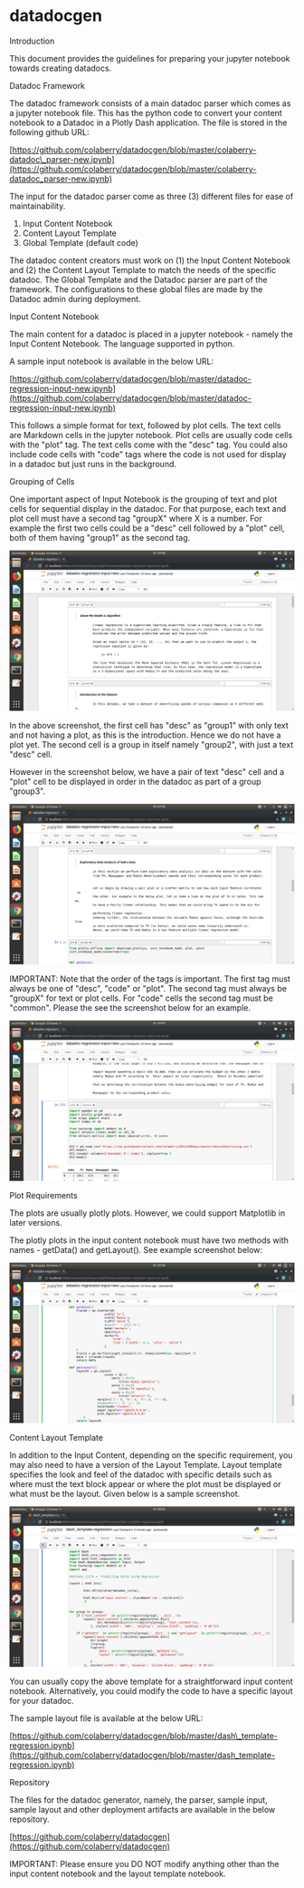 # datadocgen
Introduction

This document provides the guidelines for preparing your jupyter notebook towards creating datadocs.



Datadoc Framework

The datadoc framework consists of a main datadoc parser which comes as a jupyter notebook file. This has the python code to convert your content notebook to a Datadoc in a Plotly Dash application. The file is stored in the following github URL:

[https://github.com/colaberry/datadocgen/blob/master/colaberry-datadoc\_parser-new.ipynb](https://github.com/colaberry/datadocgen/blob/master/colaberry-datadoc_parser-new.ipynb)



The input for the datadoc parser come as three (3) different files for ease of maintainability.

1. Input Content Notebook
2. Content Layout Template
3. Global Template (default code)

The datadoc content creators must work on (1) the Input Content Notebook and (2) the Content Layout Template to match the needs of the specific datadoc. The Global Template and the Datadoc parser are part of the framework. The configurations to these global files are made by the Datadoc admin during deployment.

Input Content Notebook

The main content for a datadoc is placed in a jupyter notebook - namely the Input Content Notebook. The language supported in python.

A sample input notebook is available in the below URL:

[https://github.com/colaberry/datadocgen/blob/master/datadoc-regression-input-new.ipynb](https://github.com/colaberry/datadocgen/blob/master/datadoc-regression-input-new.ipynb)



This follows a simple format for text, followed by plot cells. The text cells are Markdown cells in the jupyter notebook. Plot cells are usually code cells with the &quot;plot&quot; tag. The text cells come with the &quot;desc&quot; tag. You could also include code cells with &quot;code&quot; tags where the code is not used for display in a datadoc but just runs in the background.

Grouping of Cells

One important aspect of Input Notebook is the grouping of text and plot cells for sequential display in the datadoc. For that purpose, each text and plot cell must have a second tag &quot;groupX&quot; where X is a number. For example the first two cells could be a &quot;desc&quot; cell followed by a &quot;plot&quot; cell, both of them having &quot;group1&quot; as the second tag.

![](images/image1.png?raw=true)


In the above screenshot, the first cell has &quot;desc&quot; as  &quot;group1&quot; with only text and not having a plot, as this is the introduction. Hence we do not have a plot yet. The second cell is a group in itself namely &quot;group2&quot;, with just a text &quot;desc&quot; cell.

However in the screenshot below, we have a pair of text &quot;desc&quot; cell and a &quot;plot&quot; cell to be displayed in order in the datadoc as part of a group &quot;group3&quot;.

![](images/image2.png?raw=true)

IMPORTANT: Note that the order of the tags is important. The first tag must always be one of &quot;desc&quot;, &quot;code&quot; or &quot;plot&quot;. The second tag must always be &quot;groupX&quot; for text or plot cells. For &quot;code&quot; cells the second tag must be &quot;common&quot;. Please the see the screenshot below for an example.

![](images/image3.png?raw=true)


Plot Requirements

The plots are usually plotly plots. However, we could support Matplotlib in later versions.

The plotly plots in the input content notebook must have two methods with names - getData() and getLayout(). See example screenshot below:

![](images/image4.png?raw=true)


Content Layout Template

In addition to the Input Content, depending on the specific requirement, you may also need to have a version of the Layout Template. Layout template specifies the look and feel of the datadoc with specific details such as where must the text block appear or where the plot must be displayed or what must be the layout. Given below is a sample screenshot.

![](images/image5.png?raw=true)


You can usually copy the above template for a straightforward input content notebook. Alternatively, you could modify the code to have a specific layout for your datadoc.

The sample layout file is available at the below URL:

[https://github.com/colaberry/datadocgen/blob/master/dash\_template-regression.ipynb](https://github.com/colaberry/datadocgen/blob/master/dash_template-regression.ipynb)

Repository

The files for the datadoc generator, namely, the parser, sample input, sample layout and other deployment artifacts are available in the below repository.

[https://github.com/colaberry/datadocgen](https://github.com/colaberry/datadocgen)



IMPORTANT: Please ensure you DO NOT modify anything other than the input content notebook and the layout template notebook.
